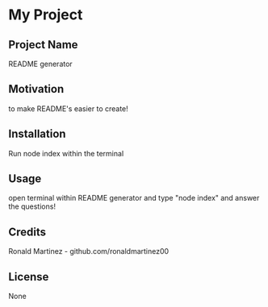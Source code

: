 # My Project

## Project Name

README generator

## Motivation

to make README's easier to create!

## Installation

Run node index within the terminal

## Usage

open terminal within README generator and type "node index" and answer the questions!

## Credits

Ronald Martinez - github.com/ronaldmartinez00

## License

None